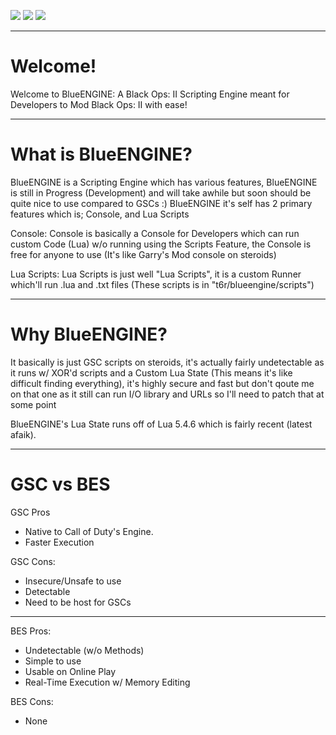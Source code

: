 <img src="https://img.shields.io/badge/C%2B%2B-00599C?style=for-the-badge&logo=c%2B%2B&logoColor=white"/> <img src="https://img.shields.io/badge/Lua-2C2D72?style=for-the-badge&logo=lua&logoColor=white"/> <img src="https://img.shields.io/badge/Visual_Studio-5C2D91?style=for-the-badge&logo=visual%20studio&logoColor=white"/>

<hr>

# Welcome!
Welcome to BlueENGINE: A Black Ops: II Scripting Engine meant for Developers to Mod Black Ops: II with ease!

<hr>

# What is BlueENGINE?
BlueENGINE is a Scripting Engine which has various features, BlueENGINE is still in Progress (Development) and will take awhile but soon should be quite nice to use compared to GSCs :)
BlueENGINE it's self has 2 primary features which is; Console, and Lua Scripts

Console: Console is basically a Console for Developers which can run custom Code (Lua) w/o running using the Scripts Feature, the Console is free for anyone to use (It's like Garry's Mod console on steroids)

Lua Scripts: Lua Scripts is just well "Lua Scripts", it is a custom Runner which'll run .lua and .txt files (These scripts is in "t6r/blueengine/scripts")

<hr>

# Why BlueENGINE?
It basically is just GSC scripts on steroids, it's actually fairly undetectable as it runs w/ XOR'd scripts and a Custom Lua State (This means it's like difficult finding everything), it's highly secure and fast but don't qoute me on that one as it still can run I/O library and URLs so I'll need to patch that at some point

BlueENGINE's Lua State runs off of Lua 5.4.6 which is fairly recent (latest afaik).

<hr>

# GSC vs BES
GSC Pros
* Native to Call of Duty's Engine.
* Faster Execution

GSC Cons:
* Insecure/Unsafe to use
* Detectable
* Need to be host for GSCs

<hr>

BES Pros:
* Undetectable (w/o Methods)
* Simple to use
* Usable on Online Play
* Real-Time Execution w/ Memory Editing

BES Cons:
* None
